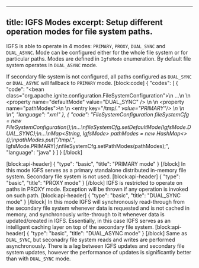 --------------
title: IGFS Modes
excerpt: Setup different operation modes for file system paths.
--------------

IGFS is able to operate in 4 modes: `PRIMARY`, `PROXY`, `DUAL_SYNC` and `DUAL_ASYNC`. Mode can be configured either for the whole file system or for particular paths. Modes are defined in `IgfsMode` enumeration. By default file system operates in `DUAL_ASYNC` mode. 

If secondary file system is not configured, all paths configured as `DUAL_SYNC` or `DUAL_ASYNC` will fallback to `PRIMARY` mode. 
[block:code]
{
  "codes": [
    {
      "code": "<bean class=\"org.apache.ignite.configuration.FileSystemConfiguration\">\n  ...\n  <!-- Set default mode. -->\n  <property name=\"defaultMode\" value=\"DUAL_SYNC\" />     \n  <!-- Configure '/tmp' and all child paths to work in PRIMARY mode. -->\n  <property name=\"pathModes\">\n    <map>\n      <entry key=\"/tmp/.*\" value=\"PRIMARY\"/>      \n    </map>\n  </property>\n</bean>",
      "language": "xml"
    },
    {
      "code": "FileSystemConfiguration fileSystemCfg = new FileSystemConfiguration();\n...\nfileSystemCfg.setDefaultMode(IgfsMode.DUAL_SYNC);\n...\nMap<String, IgfsMode> pathModes = new HashMap<>();\npathModes.put(\"/tmp/.*\", IgfsMode.PRIMARY);\nfileSystemCfg.setPathModes(pathModes);",
      "language": "java"
    }
  ]
}
[/block]

[block:api-header]
{
  "type": "basic",
  "title": "PRIMARY mode"
}
[/block]
In this mode IGFS serves as a primary standalone distributed in-memory file system. Secondary file system is not used.
[block:api-header]
{
  "type": "basic",
  "title": "PROXY mode"
}
[/block]
IGFS is restricted to operate on paths in PROXY mode. Exception will be thrown if any operation is invoked on such path. 
[block:api-header]
{
  "type": "basic",
  "title": "DUAL_SYNC mode"
}
[/block]
In this mode IGFS will synchronously read-through from the secondary file system whenever data is requested and is not cached in memory, and synchronously write-through to it whenever data is updated/created in IGFS. Essentially, in this case IGFS serves as an intelligent caching layer on top of the secondary file system.
[block:api-header]
{
  "type": "basic",
  "title": "DUAL_ASYNC mode"
}
[/block]
Same as `DUAL_SYNC`, but seconadry file system reads and writes are performed asynchronously.
There is a lag between IGFS updates and secondary file system updates, however the performance of updates is significantly better than with `DUAL_SYNC` mode.